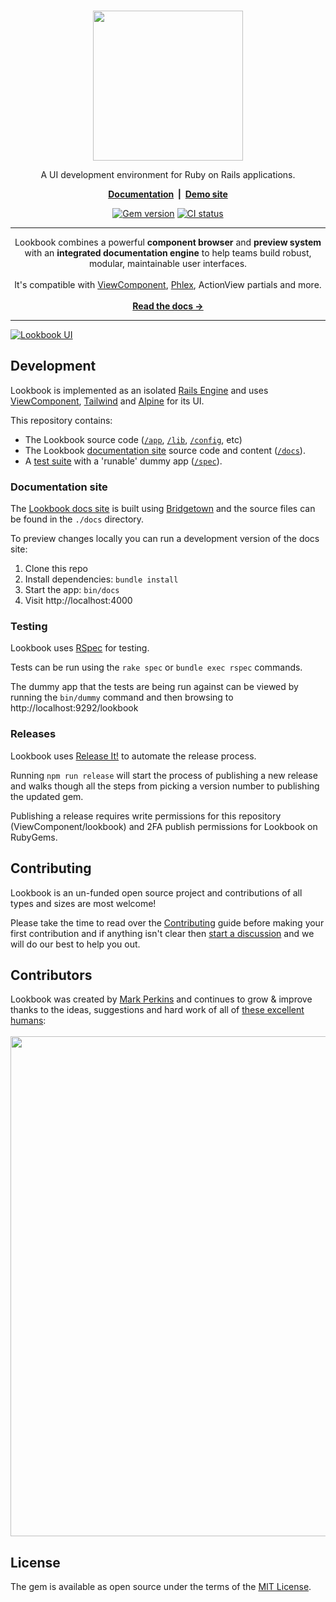 <div align="center">
<br>
<p><a href="https://lookbook.build"><img src=".github/assets/lookbook_logo.svg" width="240"></a></p>

<p>A UI development environment for Ruby on Rails applications.</p>

<p><strong><a href="https://lookbook.build">Documentation</a> &nbsp;|&nbsp; <a href="http://demo.lookbook.build/lookbook">Demo site</a></strong></p>

<p><a href="https://rubygems.org/gems/lookbook"><img src="https://img.shields.io/gem/v/lookbook" alt="Gem version"></a>
<a href="https://github.com/ViewComponent/lookbook/actions/workflows/ci.yml"><img src="https://github.com/ViewComponent/lookbook/actions/workflows/ci.yml/badge.svg" alt="CI status"></a></p>

</div>

---

<div align="center">
Lookbook combines a powerful <strong>component browser</strong> and <strong>preview system</strong> with an <strong>integrated documentation engine</strong> to help teams build robust, modular, maintainable user interfaces.<br><br>
It's compatible with <a href="https://viewcomponent.org/">ViewComponent</a>, <a href="https://www.phlex.fun/">Phlex</a>, ActionView partials and more.
<br><br>
<a href="https://lookbook.build"><strong>Read the docs &rarr;</strong></a>

</div>


---

[![Lookbook UI](.github/assets/lookbook_ui.png)](http://lookbook.build/)

## Development

Lookbook is implemented as an isolated [Rails Engine](https://guides.rubyonrails.org/engines.html) and uses [ViewComponent](https://viewcomponent.org), [Tailwind](https://tailwindcss.com/) and [Alpine](https://alpinejs.dev/) for its UI.

This repository contains:

* The Lookbook source code ([`/app`](https://github.com/ViewComponent/lookbook/tree/main/app), [`/lib`](https://github.com/ViewComponent/lookbook/tree/main/lib), [`/config`](https://github.com/ViewComponent/lookbook/tree/main/config), etc)
* The Lookbook [documentation site](#docs-site) source code and content ([`/docs`](https://github.com/ViewComponent/lookbook/tree/main/docs)).
* A [test suite](#testing) with a 'runable' dummy app ([`/spec`](https://github.com/ViewComponent/lookbook/tree/main/spec)).

### Documentation site

The [Lookbook docs site](https://lookbook.build) is built using [Bridgetown](https://www.bridgetownrb.com/) and the source files can be found in the `./docs` directory.

To preview changes locally you can run a development version of the docs site:

1. Clone this repo
2. Install dependencies: `bundle install`
3. Start the app: `bin/docs`
4. Visit http://localhost:4000 

### Testing

Lookbook uses [RSpec](https://relishapp.com/rspec) for testing.

Tests can be run using the `rake spec` or `bundle exec rspec` commands.

The dummy app that the tests are being run against can be viewed by running the `bin/dummy` command and then browsing to http://localhost:9292/lookbook

### Releases

Lookbook uses [Release It!](https://github.com/release-it/release-it) to automate the release process.

Running `npm run release` will start the process of publishing a new release and walks though all the steps from picking a version number to publishing the updated gem.

Publishing a release requires write permissions for this repository (ViewComponent/lookbook) and 2FA publish permissions for Lookbook on RubyGems.

## Contributing

Lookbook is an un-funded open source project and contributions of all types and sizes are most welcome!

Please take the time to read over the [Contributing](./CONTRIBUTING.md) guide before making your first contribution and if anything isn't clear then [start a discussion](https://github.com/ViewComponent/lookbook/discussions) and we will do our best to help you out.

## Contributors 

Lookbook was created by [Mark Perkins](https://github.com/allmarkedup) and continues to grow
&amp; improve thanks to the ideas, suggestions and hard work of all of [these excellent humans](https://github.com/ViewComponent/lookbook/graphs/contributors):
<br>
<br>
<a href="https://github.com/ViewComponent/lookbook/graphs/contributors">
  <img src="https://contrib.rocks/image?repo=ViewComponent/lookbook&columns=14" width="800" />
</a>

## License

The gem is available as open source under the terms of the [MIT License](https://opensource.org/licenses/MIT).